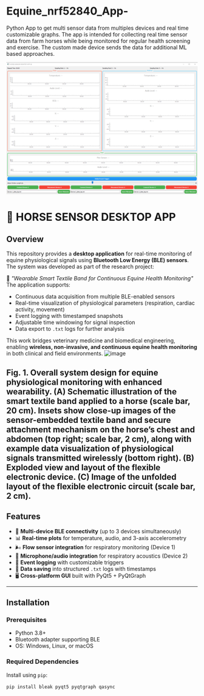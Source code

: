 # Equine_nrf52840_App-
Python App to get multi sensor data from multiples devices and real time customizable graphs. The app is intended for collecting real time sensor data from farm horses while being monitored for regular health screening and exercise. The custom made device sends the data for additional ML based approaches.

![alt text](https://github.com/ankitshah59/Equine_nrf52840_App-/blob/a607668a86c7dafb2f1e8e8cfcff7ad525953345/Application%20GUI%20Interface.png)

# 🐎 HORSE SENSOR DESKTOP APP

## Overview
This repository provides a **desktop application** for real-time monitoring of equine physiological signals using **Bluetooth Low Energy (BLE) sensors**. The system was developed as part of the research project:

📄 *"Wearable Smart Textile Band for Continuous Equine Health Monitoring"* 
The application supports:
- Continuous data acquisition from multiple BLE-enabled sensors  
- Real-time visualization of physiological parameters (respiration, cardiac activity, movement)  
- Event logging with timestamped snapshots  
- Adjustable time windowing for signal inspection  
- Data export to `.txt` logs for further analysis  

This work bridges veterinary medicine and biomedical engineering, enabling **wireless, non-invasive, and continuous equine health monitoring** in both clinical and field environments.
<img width="820" height="643" alt="image" src="https://github.com/user-attachments/assets/7b04e53d-198a-4b04-9122-05af213082c5" />

Fig. 1. Overall system design for equine physiological monitoring with enhanced
wearability. (A) Schematic illustration of the smart textile band applied to a horse (scale bar,
20 cm). Insets show close-up images of the sensor-embedded textile band and secure
attachment mechanism on the horse’s chest and abdomen (top right; scale bar, 2 cm), along
with example data visualization of physiological signals transmitted wirelessly (bottom right).
(B) Exploded view and layout of the flexible electronic device. (C) Image of the unfolded
layout of the flexible electronic circuit (scale bar, 2 cm). 
---

## Features
- 📡 **Multi-device BLE connectivity** (up to 3 devices simultaneously)  
- 📊 **Real-time plots** for temperature, audio, and 3-axis accelerometry  
- 🌬️ **Flow sensor integration** for respiratory monitoring (Device 1)  
- 🎤 **Microphone/audio integration** for respiratory acoustics (Device 2)  
- 📝 **Event logging** with customizable triggers  
- 💾 **Data saving** into structured `.txt` logs with timestamps  
- 🖥️ **Cross-platform GUI** built with PyQt5 + PyQtGraph  

---

## Installation

### Prerequisites
- Python 3.8+
- Bluetooth adapter supporting BLE
- OS: Windows, Linux, or macOS

### Required Dependencies
Install using `pip`:
```bash
pip install bleak pyqt5 pyqtgraph qasync
